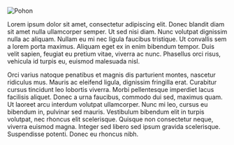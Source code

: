 ![Pohon]()

Lorem ipsum dolor sit amet, consectetur adipiscing elit. Donec blandit diam sit amet nulla ullamcorper semper. Ut sed nisi diam. Nunc volutpat dignissim nulla ac aliquam. Nullam eu mi nec ligula faucibus tristique. Ut convallis sem a lorem porta maximus. Aliquam eget ex in enim bibendum tempor. Duis velit sapien, feugiat eu pretium vitae, viverra ac nunc. Phasellus orci risus, vehicula id turpis eu, euismod malesuada nisl.

Orci varius natoque penatibus et magnis dis parturient montes, nascetur ridiculus mus. Mauris ac eleifend ligula, dignissim fringilla erat. Curabitur cursus tincidunt leo lobortis viverra. Morbi pellentesque imperdiet lacus facilisis aliquet. Donec a urna faucibus, commodo dui sed, maximus quam. Ut laoreet arcu interdum volutpat ullamcorper. Nunc mi leo, cursus eu bibendum in, pulvinar sed mauris. Vestibulum bibendum elit in turpis volutpat, nec rhoncus elit scelerisque. Quisque non consectetur neque, viverra euismod magna. Integer sed libero sed ipsum gravida scelerisque. Suspendisse potenti. Donec eu rhoncus nibh.
